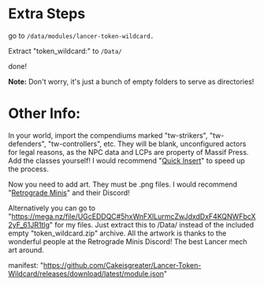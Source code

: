 # Extra Steps
go to ```/data/modules/lancer-token-wildcard.```

Extract "token_wildcard:" to ```/Data/```

done!

**Note:** Don't worry, it's just a bunch of empty folders to serve as directories!


# Other Info:
In your world, import the compendiums marked "tw-strikers", "tw-defenders", "tw-controllers", etc. They will be blank, unconfigured actors for legal reasons, as the NPC data and LCPs are property of Massif Press. Add the classes yourself! I would recommend "[Quick Insert](https://foundryvtt.com/packages/quick-insert)" to speed up the process.

Now you need to add art. They must be .png files. I would recommend "[Retrograde Minis](https://retrogrademinis.com/)" and their Discord!

Alternatively you can go to "https://mega.nz/file/UGcEDDQC#5hxWnFXlLurmcZwJdxdDxF4KQNWFbcX2yF_61JR1tlg" for my files. Just extract this to /Data/ instead of the included empty "token_wildcard.zip" archive. All the artwork is thanks to the wonderful people at the Retrograde Minis Discord! The best Lancer mech art around.

manifest: "https://github.com/Cakeisgreater/Lancer-Token-Wildcard/releases/download/latest/module.json"
